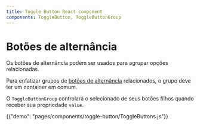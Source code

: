 ```yaml
---
title: Toggle Button React component
components: ToggleButton, ToggleButtonGroup
---
```


# Botões de alternância

<p class="description">Os botões de alternância podem ser usados para agrupar opções relacionadas.</p>

Para enfatizar grupos de [botões de alternância](https://material.io/design/components/buttons.html#toggle-button) relacionados, o grupo deve ter um container em comum.

O `ToggleButtonGroup` controlará o selecionado de seus botões filhos quando receber sua propriedade `value`.

{{"demo": "pages/components/toggle-button/ToggleButtons.js"}}